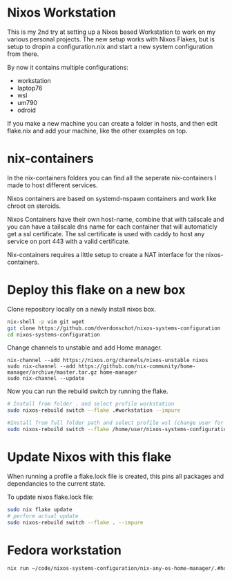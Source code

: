 # Nixos Workstation

This is my 2nd try at setting up a Nixos based Workstation to work on my various personal projects.
The new setup works with Nixos Flakes, but is setup to dropin a configuration.nix and start a new system configuration from there.

By now it contains multiple configurations:

* workstation
* laptop76
* wsl
* um790
* odroid

If you make a new machine you can create a folder in hosts, and then edit flake.nix and add your machine, like the other examples on top.

#  nix-containers

In the nix-containers folders you can find all the seperate nix-containers I made to host different services.

Nixos containers are based on systemd-nspawn containers and work like chroot on steroids.

Nixos Containers have their own host-name, combine that with tailscale and you can have a tailscale dns name for each container that will automaticly get a ssl certificate.
The ssl certificate is used with caddy to host any service on port 443 with a valid certificate.

Nix-containers requires a little setup to create a NAT interface for the nixos-containers.

# Deploy this flake on a new box

Clone repository locally on a newly install nixos box.

```bash
nix-shell -p vim git wget
git clone https://github.com/dverdonschot/nixos-systems-configuration
cd nixos-systems-configuration
```

Change channels to unstable and add Home manager.
```
nix-channel --add https://nixos.org/channels/nixos-unstable nixos
sudo nix-channel --add https://github.com/nix-community/home-manager/archive/master.tar.gz home-manager
sudo nix-channel --update
```

Now you can run the rebuild switch by running the flake.

```bash
# Install from folder . and select profile workstation
sudo nixos-rebuild switch --flake .#workstation --impure

#Install from full folder path and select profile wsl (change user for your username) (can be used anywhere)
sudo nixos-rebuild switch --flake /home/user/nixos-systems-configuration#wsl --impure
```

# Update Nixos with this flake

When running a profile a flake.lock file is created, this pins all packages and dependancies to the current state.

To update nixos flake.lock file:

```bash
sudo nix flake update
# perform actual update
sudo nixos-rebuild switch --flake . --impure
```

# Fedora workstation

```bash
nix run ~/code/nixos-systems-configuration/nix-any-os-home-manager/.#home-manager -- switch --flake ~/code/nixos-systems-configuration/nix-any-os-home-manager/.#fedora --impure
```
